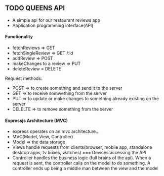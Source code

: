 ## TODO QUEENS API
- A simple api for our restaurant reviews app
- Application programming interface(API)

#### Functionality
- fetchReviews => GET
- fetchSingleReview => GET /:id
- addReview  => POST
- makeChanges to a review => PUT
- deleteReview = DELETE


Request methods:
- POST => to create something and send it to the server
- GET => to receive somwething from the server
- PUT => to update or make changes to something already existing on the server
- DELELTE => to remove something from the server

#### Expressjs  Architecture (MVC)
- express operates on an mvc architecture..
- MVC(Model, View, Controller)
- Model => the data storage
- Views handle requests from clients(browser, mobile app, standalone desktop apps, tv boxes, watches) === Devices accessing the API
- Controller handles the business logic (full brains of the api). When a request is sent, the controller calls on the model to do something.
  A controller ends up being a middle man between the view and the model